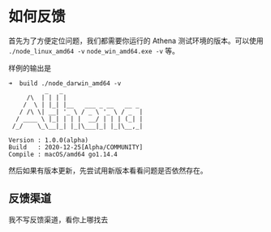 # 如何反馈

首先为了方便定位问题，我们都需要你运行的 Athena 测试环境的版本。可以使用 `./node_linux_amd64 -v` `node_win_amd64.exe -v` 等。

样例的输出是

```
➜  build ./node_darwin_amd64 -v  
          _   _
     /\  | | | |
    /  \ | |_| |__   ___ _ __   __ _
   / /\ \| __| '_ \ / _ \ '_ \ / _  |
  / ____ \ |_| | | |  __/ | | | (_| |
 /_/    \_\__|_| |_|\___|_| |_|\__,_|

Version : 1.0.0(alpha)
Build   : 2020-12-25[Alpha/COMMUNITY]
Compile : macOS/amd64 go1.14.4

```

然后如果有版本更新，先尝试用新版本看看问题是否依然存在。


## 反馈渠道

我不写反馈渠道，看你上哪找去